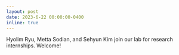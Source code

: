 ```yaml
---
layout: post
date: 2023-6-22 00:00:00-0400
inline: true
---
```


Hyolim Ryu, Metta Sodian, and Sehyun Kim join our lab for research internships. Welcome!